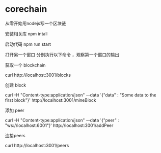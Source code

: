 # corechain
从零开始用nodejs写一个区块链

安装相关库 npm intall 

启动代码 npm run start

打开另一个窗口 分别执行以下命令 ，观察第一个窗口的输出

获取一个 blockchain

curl http://localhost:3001/blocks

创建 block

curl -H "Content-type:application/json" --data '{"data" : "Some data to the first block"}' http://localhost:3001/mineBlock


添加 peer

curl -H "Content-type:application/json" --data '{"peer" : "ws://localhost:6001"}' http://localhost:3001/addPeer

连接peers

curl http://localhost:3001/peers
